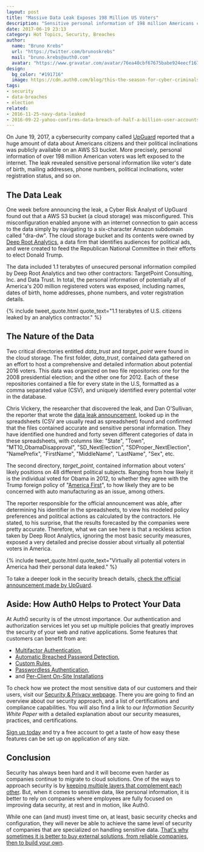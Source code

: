 ```yaml
---
layout: post
title: "Massive Data Leak Exposes 198 Million US Voters"
description: "Sensitive personal information of 198 million Americans citizens, with potential political inclinations, were exposed by a data analysis firm."
date: 2017-06-19 23:13
category: Hot Topics, Security, Breaches
author:
  name: "Bruno Krebs"
  url: "https://twitter.com/brunoskrebs"
  mail: "bruno.krebs@auth0.com"
  avatar: "https://www.gravatar.com/avatar/76ea40cbf67675babe924eecf167b9b8?s=60"
design:
  bg_color: "#191716"
  image: https://cdn.auth0.com/blog/this-the-season-for-cyber-criminals/logo.png
tags:
- security
- data-breaches
- election
related:
- 2016-11-25-navy-data-leaked
- 2016-09-22-yahoo-confirms-data-breach-of-half-a-billion-user-accounts
---
```


On June 19, 2017, a cybersecurity company called [UpGuard](https://www.upguard.com) reported that a huge amount of data about Americans citizens and their political inclinations was publicly available on an AWS S3 bucket. More precisely, personal information of over 198 million American voters was left exposed to the internet. The leak revealed sensitive personal information like voter's date of birth, mailing addresses, phone numbers, political inclinations, voter registration status, and so on.

## The Data Leak

One week before announcing the leak, a Cyber Risk Analyst of UpGuard found out that a AWS S3 bucket (a cloud storage) was misconfigured. This misconfiguration enabled anyone with an internet connection to gain access to the data simply by navigating to a six-character Amazon subdomain called "dra-dw". The cloud storage bucket and its contents were owned by [Deep Root Analytics](https://www.deeprootanalytics.com/), a data firm that identifies audiences for political ads, and were created to feed the Republican National Committee in their efforts to elect Donald Trump.

The data included 1.1 terabytes of unsecured personal information compiled by Deep Root Analytics and two other contractors: TargetPoint Consulting, Inc. and Data Trust. In total, the personal information of potentially all of America's 200 million registered voters was exposed, including names, dates of birth, home addresses, phone numbers, and voter registration details.

{% include tweet_quote.html quote_text="1.1 terabytes of U.S. citizens leaked by an analytics contractor." %}

## The Nature of the Data

Two critical directories entitled *data_trust* and *target_point* were found in the cloud storage. The first folder, *data_trust*, contained data gathered on an effort to host a comprehensive and detailed information about potential 2016 voters. This data was organized on two file repositories: one for the 2008 presidential election; and the other one for 2012. Each of these repositories contained a file for every state in the U.S, formatted as a comma separated value (CSV), and uniquely identified every potential voter in the database.

Chris Vickery, the researcher that discovered the leak, and Dan O'Sullivan, the reporter that wrote the [data leak announcement](https://www.upguard.com/breaches/the-rnc-files), looked up in the spreadsheets (CSV are usually read as spreadsheet) found and confirmed that the files contained accurate and sensitive personal information. They have identified one hundred and forty seven different categories of data in these spreadsheets, with columns like: "State", "Town", "MT10_ObamaDisapproval", "SD_NextElection", "SDProper_NextElection", "NamePrefix", "FirstName", "MiddleName", "LastName", "Sex", etc.

The second directory, *target_point*, contained information about voters' likely positions on 48 different political subjects. Ranging from how likely it is the individual voted for Obama in 2012, to whether they agree with the Trump foreign policy of "[America First](https://www.whitehouse.gov/america-first-foreign-policy)", to how likely they are to be concerned with auto manufacturing as an issue, among others.

The reporter responsible for the official announcement was able, after determining his identifier in the spreadsheets, to view his modeled policy preferences and political actions as calculated by the contractors. He stated, to his surprise, that the results forecasted by the companies were pretty accurate. Therefore, what we can see here is that a reckless action taken by Deep Root Analytics, ignoring the most basic security measures, exposed a very detailed and precise dossier about virtually all potential voters in America.

{% include tweet_quote.html quote_text="Virtually all potential voters in America had their personal data leaked." %}

To take a deeper look in the security breach details, [check the official announcement made by UpGuard](https://www.upguard.com/breaches/the-rnc-files).

## Aside: How Auth0 Helps to Protect Your Data

At Auth0 security is of the utmost importance. Our authentication and authorization services let you set up multiple policies that greatly improves the security of your web and native applications. Some features that customers can benefit from are:

- [Multifactor Authentication](https://auth0.com/docs/multifactor-authentication?utm_source=blog&utm_medium=sc&utm_campaign=navy_leak),
- [Automatic Breached Password Detection](https://auth0.com/docs/anomaly-detection?utm_source=blog&utm_medium=sc&utm_campaign=navy_leak#breached-password-detection),
- [Custom Rules](https://auth0.com/docs/rules?utm_source=blog&utm_medium=sc&utm_campaign=navy_leak),
- [Passwordless Authentication](https://auth0.com/passwordless/?utm_source=blog&utm_medium=sc&utm_campaign=navy_leak),
- and [Per-Client On-Site Installations](https://auth0.com/docs/overview/deployment-models)

To check how we protect the most sensitive data of our customers and their users, visit our [Security & Privacy webpage](https://auth0.com/security). There you are going to find an overview about our security approach, and a list of certifications and compliance capabilities. You will also find a link to our *Information Security White Paper* with a detailed explanation about our security measures, practices, and certifications.

<a href="javascript:signup()">Sign up today</a> and try a free account to get a taste of how easy these features can be set up on application of any size.

## Conclusion

Security has always been hard and it will become even harder as companies continue to migrate to cloud solutions. One of the ways to approach security is by [keeping multiple layers that complement each other](https://auth0.com/blog/navy-data-leaked/). But, when it comes to sensitive data, like personal information, it is better to rely on companies where employees are fully focused on improving data security, at rest and in motion, like Auth0.

While one can (and must) invest time on, at least, basic security checks and configuration, they will never be able to achieve the same level of security of companies that are specialized on handling sensitive data. [That's why sometimes it is better to buy external solutions, from reliable companies, then to build your own](https://auth0.com/blog/when-to-build-and-when-to-buy/).
